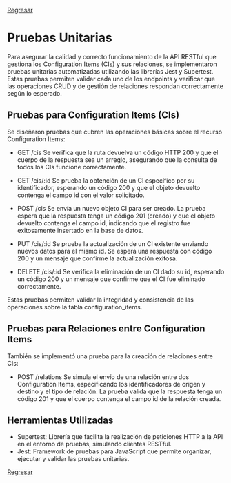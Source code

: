 [Regresar](README.md)

# Pruebas Unitarias
Para asegurar la calidad y correcto funcionamiento de la API RESTful que gestiona los Configuration Items (CIs) y sus relaciones, se implementaron pruebas unitarias automatizadas utilizando las librerías Jest y Supertest. Estas pruebas permiten validar cada uno de los endpoints y verificar que las operaciones CRUD y de gestión de relaciones respondan correctamente según lo esperado.

## Pruebas para Configuration Items (CIs)
Se diseñaron pruebas que cubren las operaciones básicas sobre el recurso Configuration Items:

- GET /cis
Se verifica que la ruta devuelva un código HTTP 200 y que el cuerpo de la respuesta sea un arreglo, asegurando que la consulta de todos los CIs funcione correctamente.

- GET /cis/:id
Se prueba la obtención de un CI específico por su identificador, esperando un código 200 y que el objeto devuelto contenga el campo id con el valor solicitado.

- POST /cis
Se envía un nuevo objeto CI para ser creado. La prueba espera que la respuesta tenga un código 201 (creado) y que el objeto devuelto contenga el campo id, indicando que el registro fue exitosamente insertado en la base de datos.

- PUT /cis/:id
Se prueba la actualización de un CI existente enviando nuevos datos para el mismo id. Se espera una respuesta con código 200 y un mensaje que confirme la actualización exitosa.

- DELETE /cis/:id
Se verifica la eliminación de un CI dado su id, esperando un código 200 y un mensaje que confirme que el CI fue eliminado correctamente.

Estas pruebas permiten validar la integridad y consistencia de las operaciones sobre la tabla configuration_items.

## Pruebas para Relaciones entre Configuration Items
También se implementó una prueba para la creación de relaciones entre CIs:

- POST /relations
Se simula el envío de una relación entre dos Configuration Items, especificando los identificadores de origen y destino y el tipo de relación. La prueba valida que la respuesta tenga un código 201 y que el cuerpo contenga el campo id de la relación creada.

## Herramientas Utilizadas
- Supertest: Librería que facilita la realización de peticiones HTTP a la API en el entorno de pruebas, simulando clientes RESTful.
- Jest: Framework de pruebas para JavaScript que permite organizar, ejecutar y validar las pruebas unitarias.  


[Regresar](README.md)